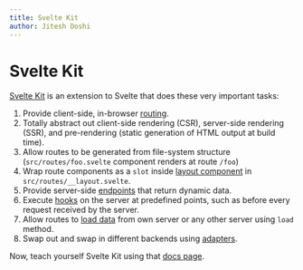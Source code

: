```yaml
---
title: Svelte Kit
author: Jitesh Doshi
---
```


# Svelte Kit

[Svelte Kit](https://kit.svelte.dev) is an extension to Svelte that does these very important tasks:

1. Provide client-side, in-browser [routing](https://kit.svelte.dev/docs#routing).
2. Totally abstract out client-side rendering (CSR), server-side rendering (SSR), and pre-rendering (static generation of HTML output at build time).
3. Allow routes to be generated from file-system structure (`src/routes/foo.svelte` component renders at route `/foo`)
4. Wrap route components as a `slot` inside [layout component](https://kit.svelte.dev/docs#layouts) in `src/routes/__layout.svelte`.
5. Provide server-side [endpoints](https://kit.svelte.dev/docs#routing-endpoints) that return dynamic data.
6. Execute [hooks](https://kit.svelte.dev/docs#hooks) on the server at predefined points, such as before every request received by the server.
7. Allow routes to [load data](https://kit.svelte.dev/docs#loading) from own server or any other server using `load` method.
8. Swap out and swap in different backends using [adapters](https://kit.svelte.dev/docs#adapters).

Now, teach yourself Svelte Kit using that [docs page](https://kit.svelte.dev/docs).